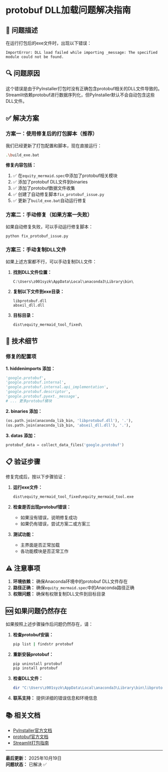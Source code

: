 # protobuf DLL加载问题解决指南

## 🚨 问题描述

在运行打包后的exe文件时，出现以下错误：
```
ImportError: DLL load failed while importing _message: The specified module could not be found.
```

## 🔍 问题原因

这个错误是由于PyInstaller打包时没有正确包含protobuf相关的DLL文件导致的。Streamlit依赖protobuf进行数据序列化，但PyInstaller默认不会自动包含这些DLL文件。

## ✅ 解决方案

### 方案一：使用修复后的打包脚本（推荐）

我们已经更新了打包配置和脚本，现在直接运行：

```bash
.\build_exe.bat
```

**修复内容包括：**
1. ✅ 在`equity_mermaid.spec`中添加了protobuf相关模块
2. ✅ 添加了protobuf DLL文件到binaries
3. ✅ 添加了protobuf数据文件收集
4. ✅ 创建了自动修复脚本`fix_protobuf_issue.py`
5. ✅ 更新了`build_exe.bat`自动运行修复

### 方案二：手动修复（如果方案一失败）

如果自动修复失败，可以手动运行修复脚本：

```bash
python fix_protobuf_issue.py
```

### 方案三：手动复制DLL文件

如果上述方案都不行，可以手动复制DLL文件：

1. **找到DLL文件位置：**
   ```
   C:\Users\z001syzk\AppData\Local\anaconda3\Library\bin\
   ```

2. **复制以下文件到exe目录：**
   ```
   libprotobuf.dll
   abseil_dll.dll
   ```

3. **目标目录：**
   ```
   dist\equity_mermaid_tool_fixed\
   ```

## 🔧 技术细节

### 修复的配置项

**1. hiddenimports 添加：**
```python
'google.protobuf',
'google.protobuf.internal',
'google.protobuf.internal.api_implementation',
'google.protobuf.descriptor',
'google.protobuf.pyext._message',
# ... 更多protobuf模块
```

**2. binaries 添加：**
```python
(os.path.join(anaconda_lib_bin, 'libprotobuf.dll'), '.'),
(os.path.join(anaconda_lib_bin, 'abseil_dll.dll'), '.'),
```

**3. datas 添加：**
```python
protobuf_data = collect_data_files('google.protobuf')
```

## 📋 验证步骤

修复完成后，按以下步骤验证：

1. **运行exe文件：**
   ```bash
   dist\equity_mermaid_tool_fixed\equity_mermaid_tool.exe
   ```

2. **检查是否出现protobuf错误：**
   - 如果没有错误，说明修复成功
   - 如果仍有错误，尝试方案二或方案三

3. **测试功能：**
   - 主界面是否正常加载
   - 各功能模块是否正常工作

## ⚠️ 注意事项

1. **环境依赖：** 确保Anaconda环境中的protobuf DLL文件存在
2. **路径正确：** 确保`equity_mermaid.spec`中的Anaconda路径正确
3. **权限问题：** 确保有权限复制DLL文件到目标目录

## 🆘 如果问题仍然存在

如果按照上述步骤操作后问题仍然存在，请：

1. **检查protobuf安装：**
   ```bash
   pip list | findstr protobuf
   ```

2. **重新安装protobuf：**
   ```bash
   pip uninstall protobuf
   pip install protobuf
   ```

3. **检查DLL文件：**
   ```bash
   dir "C:\Users\z001syzk\AppData\Local\anaconda3\Library\bin\libprotobuf.dll"
   ```

4. **联系支持：** 提供详细的错误信息和环境信息

## 📚 相关文档

- [PyInstaller官方文档](https://pyinstaller.readthedocs.io/)
- [protobuf官方文档](https://developers.google.com/protocol-buffers)
- [Streamlit打包指南](https://docs.streamlit.io/library/advanced-features/configuration)

---

**最后更新：** 2025年10月19日  
**问题状态：** 已解决 ✅
